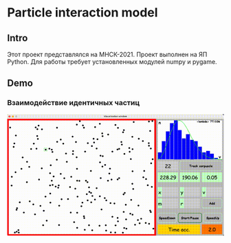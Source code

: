 # Particle interaction model
## Intro
Этот проект представлялся на МНСК-2021.
Проект выполнен на ЯП Python.
Для работы требует установленных модулей numpy и pygame.

## Demo
### Взаимодействие идентичных частиц
![SimpleInteraction](misc/images/SimpleInteraction.gif)




